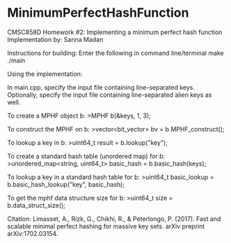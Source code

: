 # MinimumPerfectHashFunction

CMSC858D Homework #2: Implementing a minimum perfect hash function
Implementation by: Sanna Madan



Instructions for building:
Enter the following in command line/terminal
	make
	./main



Using the implementation:

In main.cpp, specify the input file containing line-separated keys.
Optionally, specify the input file containing line-separated alien keys as well.

To create a MPHF object b:
    >MPHF b(&keys, 1, 3);

To construct the MPHF on b:
    >vector<bit_vector> bv = b.MPHF_construct();

To lookup a key in b:
    >uint64_t result = b.lookup("key");

To create a standard hash table (unordered map) for b:
    >unordered_map<string, uint64_t> basic_hash = b.basic_hash(keys);

To lookup a key in a standard hash table for b:
    >uint64_t basic_lookup = b.basic_hash_lookup("key", basic_hash);

To get the mphf data structure size for b:
	>uint64_t size = b.data_struct_size();



Citation:
	Limasset, A., Rizk, G., Chikhi, R., & Peterlongo, P. (2017). Fast and scalable minimal perfect hashing for massive key sets. arXiv preprint arXiv:1702.03154.
